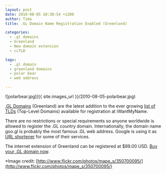 ```yaml
---
layout: post
date: 2010-08-05 10:30:54 +1200
author: Timo
title: .GL Domain Name Registration Enabled (Greenland)

categories:
  - .gl domains
  - Greenland
  - New domain extension
  - ccTLD

tags:
  - .gl domain
  - greenland domains
  - polar bear
  - web address

---
```


![polarbear.jpg]({{ site.images_url }}/2010-08-05-polarbear.jpg)

[.GL Domains](https://iwantmyname.com/domains/gl-greenlandic-domain-name-registration-for-greenland) (Greenland) are the latest addition to the ever growing [list of TLDs](https://iwantmyname.com/domains/domain-name-registration-list-of-extensions) (Top-Level Domains) available for registration at iWantMyName.

There are no restrictions or special requirements so anyone worldwide is allowed to register the .GL country domain. Internationally, the domain name goo.gl is probably the most famous .GL web address. Google is using it as [URL shortener](https://iwantmyname.com/services/url-shortener) for some of their services.

The internet extension of Greenland can be registered at $89.00 USD. [Buy your .GL domain now](https://iwantmyname.com/domains/gl-greenlandic-domain-name-registration-for-greenland).

*Image credit: [http://www.flickr.com/photos/mape_s/350700095/](http://www.flickr.com/photos/mape_s/350700095/)
